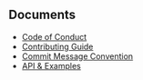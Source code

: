 ## Documents

- [Code of Conduct](../CODE_OF_CONDUCT.md)
- [Contributing Guide](../CONTRIBUTING.md)
- [Commit Message Convention](COMMIT_MESSAGE_CONVENTION.md)
- [API & Examples](https://nhn.github.io/tui.code-snippet/latest)
